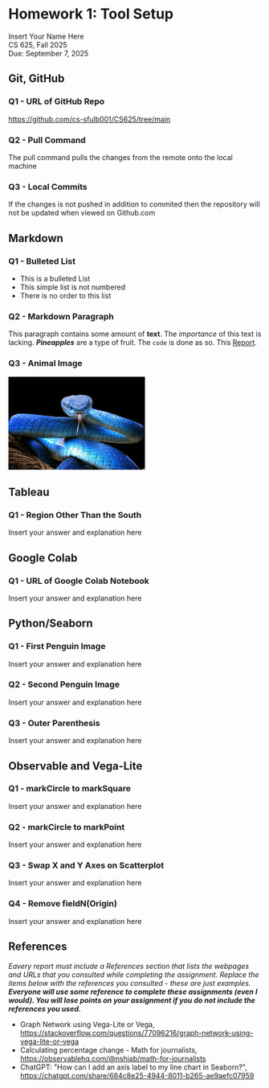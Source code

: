 # Homework 1: Tool Setup

Insert Your Name Here  
CS 625, Fall 2025  
Due: September 7, 2025

## Git, GitHub

### Q1 - URL of GitHub Repo

https://github.com/cs-sfulb001/CS625/tree/main

### Q2 - Pull Command

The pull command pulls the changes from the remote onto the local machine

### Q3 - Local Commits

If the changes is not pushed in addition to commited then the repository will not be updated when viewed on Github.com

## Markdown

### Q1 - Bulleted List

* This is a bulleted List
* This simple list is not numbered
* There is no order to this list

### Q2 - Markdown Paragraph

This paragraph contains some amount of **text**. The *importance* of this text is lacking. ***Pineapples*** are a type of fruit. The `code` is done as so. This [Report](https://github.com/cs-sfulb001/public-fall25-mcw/edit/main/fall-mcw-cs-sfulb001/HW1-report.md).

### Q3 - Animal Image

<img src="Snake.jpg" alt="This is a neat looking snake">

## Tableau

### Q1 - Region Other Than the South

Insert your answer and explanation here

## Google Colab

### Q1 - URL of Google Colab Notebook

Insert your answer and explanation here

## Python/Seaborn

### Q1 - First Penguin Image

Insert your answer and explanation here

### Q2 - Second Penguin Image

Insert your answer and explanation here

### Q3 - Outer Parenthesis

Insert your answer and explanation here

## Observable and Vega-Lite

### Q1 - markCircle to markSquare

Insert your answer and explanation here

### Q2 - markCircle to markPoint

Insert your answer and explanation here

### Q3 - Swap X and Y Axes on Scatterplot

Insert your answer and explanation here

### Q4 - Remove fieldN(Origin)

Insert your answer and explanation here

## References

*Eavery report must include a References section that lists the webpages and URLs that you consulted while completing the assignment. Replace the items below with the references you consulted - these are just examples.* ***Everyone will use some reference to complete these assignments (even I would). You will lose points on your assignment if you do not include the references you used.***

* Graph Network using Vega-Lite or Vega, <https://stackoverflow.com/questions/77096216/graph-network-using-vega-lite-or-vega>
* Calculating percentage change - Math for journalists, <https://observablehq.com/@nshiab/math-for-journalists>
* ChatGPT: "How can I add an axis label to my line chart in Seaborn?", <https://chatgpt.com/share/684c8e25-4944-8011-b265-ae9aefc07959>
